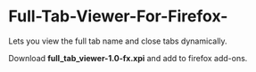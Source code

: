 # Full-Tab-Viewer-For-Firefox-
Lets you view the full tab name and close tabs dynamically.

Download **full_tab_viewer-1.0-fx.xpi** and add to firefox add-ons.
